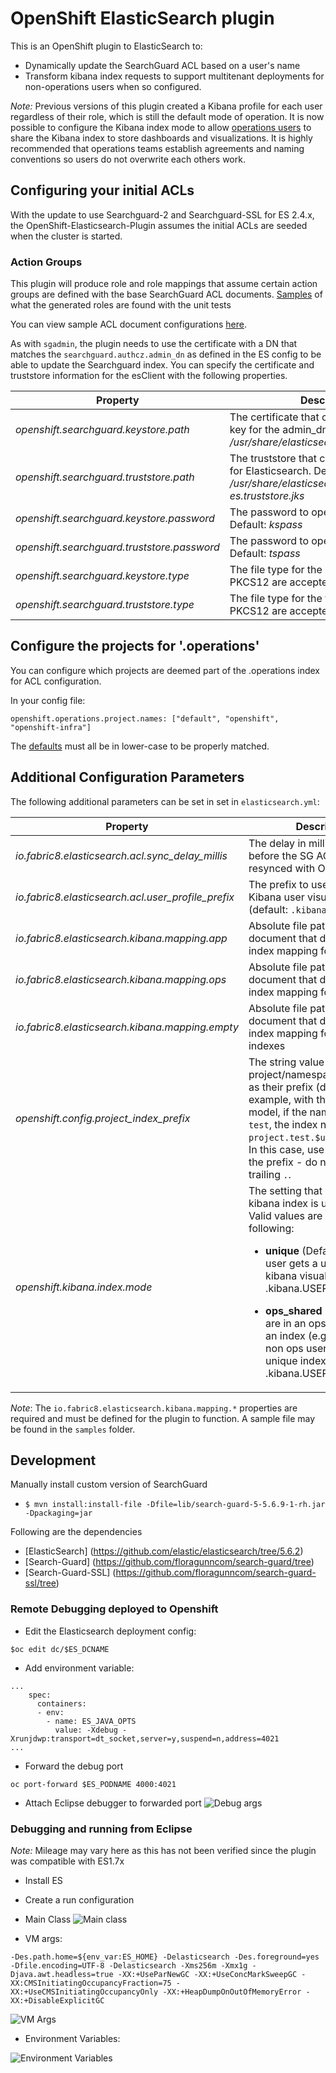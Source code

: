 # OpenShift ElasticSearch plugin
This is an OpenShift plugin to ElasticSearch to:

* Dynamically update the SearchGuard ACL based on a user's name
* Transform kibana index requests to support multitenant deployments for 
  non-operations users when so configured.


*Note:*
Previous versions of this plugin created a Kibana profile for each user regardless of their role,
which is still the default mode of operation.  It is now possible to configure the Kibana index mode 
to allow [operations users](./src/main/java/io/fabric8/elasticsearch/util/RequestUtils.java) to share the Kibana index to store dashboards and visualizations.  It is highly 
recommended that operations teams establish agreements and naming conventions so users do not 
overwrite each others work.

## Configuring your initial ACLs
With the update to use Searchguard-2 and Searchguard-SSL for ES 2.4.x, the
OpenShift-Elasticsearch-Plugin assumes the initial ACLs are seeded when the cluster is started.

### Action Groups

This plugin will produce role and role mappings that assume certain action groups are defined with
the base SearchGuard ACL documents.  [Samples](./src/test/resources/io/fabric8/elasticsearch/plugin/roles_ops_shared_kibana_index_with_unique.yml) 
of what the generated roles are found with the unit tests


You can view sample ACL document configurations [here](./samples/).

As with `sgadmin`, the plugin needs to use the certificate with a DN that matches
the `searchguard.authcz.admin_dn` as defined in the ES config to be able to
update the Searchguard index. You can specify the certificate and truststore information
for the esClient with the following properties.

|Property|Description|
|-------|--------|
|*_openshift.searchguard.keystore.path_*|The certificate that contains the cert and key for the admin_dn. Default: *_/usr/share/elasticsearch/config/admin.jks_*|
|*_openshift.searchguard.truststore.path_*|The truststore that contains the certificate for Elasticsearch. Default: *_/usr/share/elasticsearch/config/logging-es.truststore.jks_*|
|*_openshift.searchguard.keystore.password_*|The password to open the keystore. Default: *_kspass_*|
|*_openshift.searchguard.truststore.password_*|The password to open the truststore. Default: *_tspass_*|
|*_openshift.searchguard.keystore.type_*|The file type for the keystore. JKS or PKCS12 are accepted. Default: *_JKS_*|
|*_openshift.searchguard.truststore.type_*|The file type for the truststore. JKS or PKCS12 are accepted. Default: *_JKS_*|

## Configure the projects for '.operations'
You can configure which projects are deemed part of the .operations index for ACL
configuration.

In your config file:
```
openshift.operations.project.names: ["default", "openshift", "openshift-infra"]
```

The [defaults](https://github.com/fabric8io/openshift-elasticsearch-plugin/blob/master/src/main/java/io/fabric8/elasticsearch/plugin/ConfigurationSettings.java#L78) must all be in lower-case to be properly matched.

## Additional Configuration Parameters
The following additional parameters can be set in set in `elasticsearch.yml`:

|Property|Description|
|-------|--------|
|*io.fabric8.elasticsearch.acl.sync_delay_millis*|The delay in milliseconds before the SG AGL document is resynced with OpenShift|
|*io.fabric8.elasticsearch.acl.user_profile_prefix*| The prefix to use to store Kibana user visualizations (default: `.kibana.USERUUID`)|
|*io.fabric8.elasticsearch.kibana.mapping.app*| Absolute file path to a JSON document that defines the index mapping for applications| 
|*io.fabric8.elasticsearch.kibana.mapping.ops*| Absolute file path to a JSON document that defines the index mapping for operations|
|*io.fabric8.elasticsearch.kibana.mapping.empty*| Absolute file path to a JSON document that defines the index mapping for blank indexes|
|*openshift.config.project_index_prefix*| The string value that project/namespace indices use as their prefix (default: ``) for example, with the common data model, if the namespace is `test`, the index name will be `project.test.$uuid.YYYY.MM.DD`.  In this case, use `"project"` as the  prefix - do not include the trailing `.`.|
|*openshift.kibana.index.mode*| The setting that determines the kibana index is used by users.  Valid values are one of the following: <ul><li>**unique** (Default) - Each user gets a unique index for kibana visualizations (e.g. .kibana.USER_UUID)</ul></li><ul><li>**ops_shared**       - Users who are in an ops role will share an index (e.g. kibana) while non ops users will have a unique index (e.g. .kibana.USER_UUID)</ul></li>|

*Note*: The `io.fabric8.elasticsearch.kibana.mapping.*` properties are required and must be defined for the plugin to function. A sample file
may be found in the `samples` folder.

## Development
Manually install custom version of SearchGuard

* `$ mvn install:install-file -Dfile=lib/search-guard-5-5.6.9-1-rh.jar  -Dpackaging=jar`

Following are the dependencies

* [ElasticSearch] (https://github.com/elastic/elasticsearch/tree/5.6.2)
* [Search-Guard] (https://github.com/floragunncom/search-guard/tree)
* [Search-Guard-SSL] (https://github.com/floragunncom/search-guard-ssl/tree)

### Remote Debugging deployed to Openshift

* Edit the Elasticsearch deployment config:
```
$oc edit dc/$ES_DCNAME

```
* Add environment variable:

```
...
    spec:
      containers:
      - env:
        - name: ES_JAVA_OPTS
          value: -Xdebug -Xrunjdwp:transport=dt_socket,server=y,suspend=n,address=4021
...
``` 
* Forward the debug port 
```
oc port-forward $ES_PODNAME 4000:4021
```
* Attach Eclipse debugger to forwarded port
![Debug args](images/eclipse_port_fwd.png)

### Debugging and running from Eclipse
*Note:* Mileage may vary here as this has not been verified since the plugin was compatible with ES1.7x 
* Install ES

* Create a run configuration
 * Main Class
 ![Main class](images/eclipse_run_main.png)

 * VM args:

 ````-Des.path.home=${env_var:ES_HOME} -Delasticsearch -Des.foreground=yes -Dfile.encoding=UTF-8 -Delasticsearch -Xms256m -Xmx1g -Djava.awt.headless=true -XX:+UseParNewGC -XX:+UseConcMarkSweepGC -XX:CMSInitiatingOccupancyFraction=75 -XX:+UseCMSInitiatingOccupancyOnly -XX:+HeapDumpOnOutOfMemoryError -XX:+DisableExplicitGC````

![VM Args](images/eclipse_run_args.png)

 * Environment Variables:

![Environment Variables](images/eclipse_run_env.png)   
